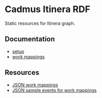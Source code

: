 # Cadmus Itinera RDF

Static resources for Itinera graph.

## Documentation

- [setup](setup.md)
- [work mappings](work-mappings.md)

## Resources

- [JSON work mappings](work-mappings.json)
- [JSON sample events for work mappings](work-events.json)
